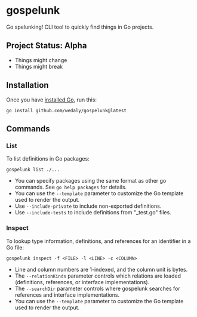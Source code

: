 gospelunk
=========

Go spelunking! CLI tool to quickly find things in Go projects.

Project Status: Alpha
---------------------

-	Things might change
-	Things might break

Installation
------------

Once you have [installed Go](https://go.dev/doc/install), run this:

```
go install github.com/wedaly/gospelunk@latest
```

Commands
--------

### List

To list definitions in Go packages:

```
gospelunk list ./...
```

-	You can specify packages using the same format as other go commands. See `go help packages` for details.
-	You can use the `--template` parameter to customize the Go template used to render the output.
-	Use `--include-private` to include non-exported definitions.
-	Use `--include-tests` to include definitions from "_test.go" files.

### Inspect

To lookup type information, definitions, and references for an identifier in a Go file:

```
gospelunk inspect -f <FILE> -l <LINE> -c <COLUMN>
```

-	Line and column numbers are 1-indexed, and the column unit is bytes.
-	The `--relationKinds` parameter controls which relations are loaded (definitions, references, or interface implementations).
-	The `--searchDir` parameter controls where gospelunk searches for references and interface implementations.
-	You can use the `--template` parameter to customize the Go template used to render the output.
